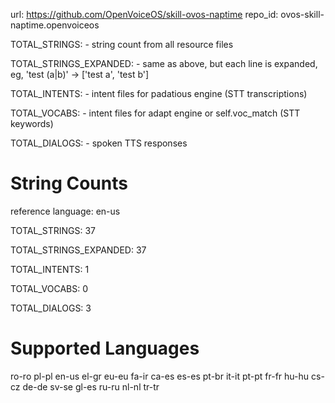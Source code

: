 
url: https://github.com/OpenVoiceOS/skill-ovos-naptime
repo_id: ovos-skill-naptime.openvoiceos

TOTAL_STRINGS:  - string count from all resource files

TOTAL_STRINGS_EXPANDED: - same as above, but each line is expanded, eg, 'test (a|b)' -> ['test a', 'test b']

TOTAL_INTENTS: - intent files for padatious engine (STT transcriptions)

TOTAL_VOCABS: - intent files for adapt engine or self.voc_match (STT keywords)

TOTAL_DIALOGS: - spoken TTS responses


# String Counts

reference language: en-us

TOTAL_STRINGS: 37  

TOTAL_STRINGS_EXPANDED: 37  

TOTAL_INTENTS: 1  

TOTAL_VOCABS: 0  

TOTAL_DIALOGS: 3  

# Supported Languages

ro-ro
pl-pl
en-us
el-gr
eu-eu
fa-ir
ca-es
es-es
pt-br
it-it
pt-pt
fr-fr
hu-hu
cs-cz
de-de
sv-se
gl-es
ru-ru
nl-nl
tr-tr
